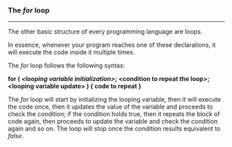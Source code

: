 ### The *for* loop
***

The other basic structure of every programming language are loops.

In essence, whenever your program reaches one of these declarations, it will execute the code inside it multiple times.

The *for* loop follows the following syntax:

**for ( *\<looping variable initialization>*; \<condition to repeat the loop>; \<looping variable update> )
{
code to repeat
}**

The *for* loop will start by initializing the looping variable, then it will execute the code once,
then it updates the value of the variable and proceeds to check the condition; if the
condition holds true, then it repeats the block of code again, then proceeds to update
the variable and check the condition again and so on.
The loop will stop once the condition results equivalent to *false*.